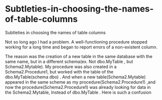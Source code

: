 # Subtleties-in-choosing-the-names-of-table-columns
Subtleties in choosing the names of table columns

Not so long ago I had a problem. A well-functioning procedure stopped working for a long time and began to report errors of a non-existent column.

The reason was the creation of a new table in the same database with the same name, but in a different schema(ex. Not dbo.MyTable  , but Schema2.Mytable).
My procedure was also created in a Schema2.Procedure1, but worked with the table of the dbo.MyTable(schema dbo) . And when a new table(Schema2.Mytable) appeared in the same scheme as my procedure(Schema2.Procedure1)
,and now the procedure(Schema2.Procedure1) was already looking for data in the Schema2.Mytable, Instead of dbo.MyTable .
Here is such a confusion
